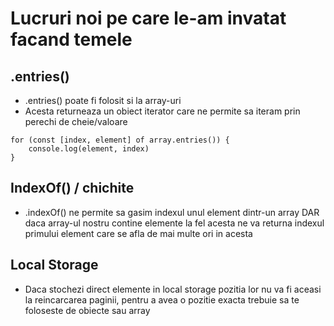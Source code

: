 # Lucruri noi pe care le-am invatat facand temele

## .entries()

- .entries() poate fi folosit si la array-uri
- Acesta returneaza un obiect iterator care ne permite sa iteram prin perechi de cheie/valoare

```Js
for (const [index, element] of array.entries()) {
    console.log(element, index)
}
```

## IndexOf() / chichite

- .indexOf() ne permite sa gasim indexul unul element dintr-un array DAR daca array-ul nostru contine elemente la fel acesta ne va returna indexul primului element care se afla de mai multe ori in acesta



## Local Storage

- Daca stochezi direct elemente in local storage pozitia lor nu va fi aceasi la reincarcarea paginii, pentru a avea o pozitie exacta trebuie sa te foloseste de obiecte sau array







